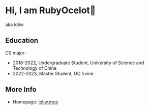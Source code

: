 # Hi, I am RubyOcelot👋

aka loliw

## Education

CS major:
- 2018-2022, Undergraduate Student, University of Science and Technology of China
- 2022-2023, Master Student, UC Irvine

## More Info

- Homepage: [loliw.moe](https://loliw.moe/)
